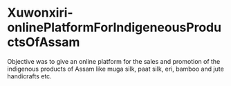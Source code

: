 # Xuwonxiri-onlinePlatformForIndigeneousProductsOfAssam
Objective was to give an online platform for the sales and promotion of the indigenous products of Assam like muga silk, paat silk, eri, bamboo and jute handicrafts etc. 
